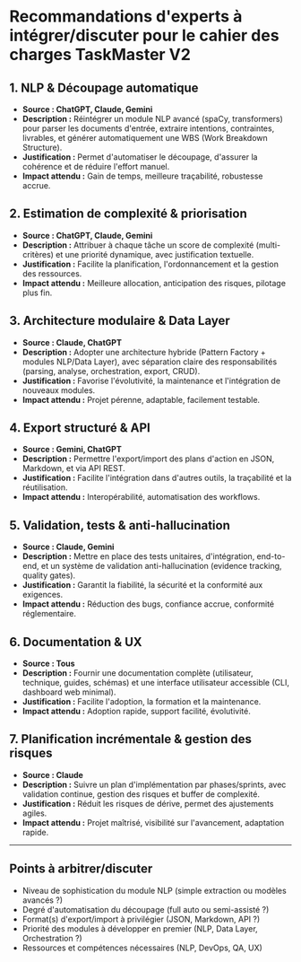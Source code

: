 # Recommandations d'experts à intégrer/discuter pour le cahier des charges TaskMaster V2

## 1. NLP & Découpage automatique

- **Source : ChatGPT, Claude, Gemini**
- **Description :** Réintégrer un module NLP avancé (spaCy, transformers) pour parser les documents d'entrée, extraire intentions, contraintes, livrables, et générer automatiquement une WBS (Work Breakdown Structure).
- **Justification :** Permet d'automatiser le découpage, d'assurer la cohérence et de réduire l'effort manuel.
- **Impact attendu :** Gain de temps, meilleure traçabilité, robustesse accrue.

## 2. Estimation de complexité & priorisation

- **Source : ChatGPT, Claude, Gemini**
- **Description :** Attribuer à chaque tâche un score de complexité (multi-critères) et une priorité dynamique, avec justification textuelle.
- **Justification :** Facilite la planification, l'ordonnancement et la gestion des ressources.
- **Impact attendu :** Meilleure allocation, anticipation des risques, pilotage plus fin.

## 3. Architecture modulaire & Data Layer

- **Source : Claude, ChatGPT**
- **Description :** Adopter une architecture hybride (Pattern Factory + modules NLP/Data Layer), avec séparation claire des responsabilités (parsing, analyse, orchestration, export, CRUD).
- **Justification :** Favorise l'évolutivité, la maintenance et l'intégration de nouveaux modules.
- **Impact attendu :** Projet pérenne, adaptable, facilement testable.

## 4. Export structuré & API

- **Source : Gemini, ChatGPT**
- **Description :** Permettre l'export/import des plans d'action en JSON, Markdown, et via API REST.
- **Justification :** Facilite l'intégration dans d'autres outils, la traçabilité et la réutilisation.
- **Impact attendu :** Interopérabilité, automatisation des workflows.

## 5. Validation, tests & anti-hallucination

- **Source : Claude, Gemini**
- **Description :** Mettre en place des tests unitaires, d'intégration, end-to-end, et un système de validation anti-hallucination (evidence tracking, quality gates).
- **Justification :** Garantit la fiabilité, la sécurité et la conformité aux exigences.
- **Impact attendu :** Réduction des bugs, confiance accrue, conformité réglementaire.

## 6. Documentation & UX

- **Source : Tous**
- **Description :** Fournir une documentation complète (utilisateur, technique, guides, schémas) et une interface utilisateur accessible (CLI, dashboard web minimal).
- **Justification :** Facilite l'adoption, la formation et la maintenance.
- **Impact attendu :** Adoption rapide, support facilité, évolutivité.

## 7. Planification incrémentale & gestion des risques

- **Source : Claude**
- **Description :** Suivre un plan d'implémentation par phases/sprints, avec validation continue, gestion des risques et buffer de complexité.
- **Justification :** Réduit les risques de dérive, permet des ajustements agiles.
- **Impact attendu :** Projet maîtrisé, visibilité sur l'avancement, adaptation rapide.

---

## Points à arbitrer/discuter

- Niveau de sophistication du module NLP (simple extraction ou modèles avancés ?)
- Degré d'automatisation du découpage (full auto ou semi-assisté ?)
- Format(s) d'export/import à privilégier (JSON, Markdown, API ?)
- Priorité des modules à développer en premier (NLP, Data Layer, Orchestration ?)
- Ressources et compétences nécessaires (NLP, DevOps, QA, UX) 